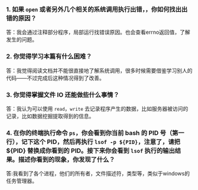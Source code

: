 ### 1. 如果 `open` 或者另外几个相关的系统调用执行出错，，你如何找出出错的原因？

答：我会通过注释部分程序，局部运行找错误原因。也会查看errno返回值，了解发生的问题。

### 2. 你觉得学习本篇有什么困难？

答：我觉得阅读文档并不能很直接地了解系统调用，很多时候需要借鉴学习别人的代码——不过完成后这种情况得到了改善。

### 3. 你觉得掌握文件 IO 还能做些什么事情？

答：我认为可以使用 `read`，`write` 去记录程序产生的数据，比如服务器被访问的记录，比如数据挖掘提取得到的信息。

### 4. 在你的终端执行命令 `ps`，你会看到你当前 bash 的 PID 号（第一行），记下这个 PID，然后再执行 `lsof -p ${PID}`，注意了，请把 ${PID} 替换成你看到的 PID。接下来你会看到 `lsof` 执行的输出结果。描述你看到的现象，你发现了什么？

答:我看到了各个进程，他们的所有者，文件描述符，类型等，类似于windows的任务管理器。
